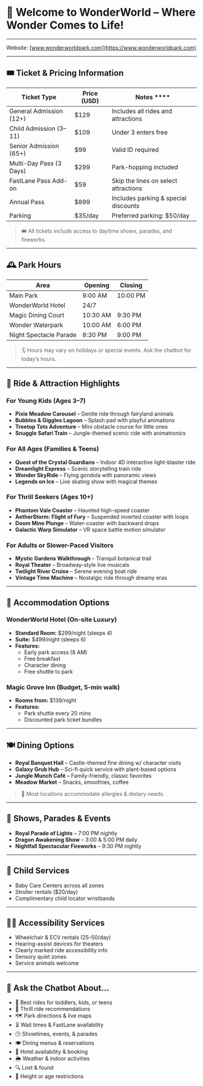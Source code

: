 
# 🏰 Welcome to WonderWorld – Where Wonder Comes to Life!

---

Website: [www.wonderworldpark.com](https://www.wonderworldpark.com)

---

## 🎟️ Ticket & Pricing Information

| Ticket Type                | Price (USD) | Notes              ****                   |
|---------------------------|-------------|---------------------------------------|
| General Admission (12+)   | $129        | Includes all rides and attractions    |
| Child Admission (3–11)    | $109        | Under 3 enters free                   |
| Senior Admission (65+)    | $99         | Valid ID required                     |
| Multi-Day Pass (3 Days)   | $299        | Park-hopping included                 |
| FastLane Pass Add-on      | $59         | Skip the lines on select attractions  |
| Annual Pass               | $899        | Includes parking & special discounts  |
| Parking                   | $35/day     | Preferred parking: $50/day            |

> 🎟️ All tickets include access to daytime shows, parades, and fireworks.

---

## 🕰️ Park Hours

| Area                   | Opening | Closing |
|------------------------|---------|---------|
| Main Park              | 9:00 AM | 10:00 PM|
| WonderWorld Hotel      | 24/7    |         |
| Magic Dining Court     | 10:30 AM| 9:30 PM |
| Wonder Waterpark       | 10:00 AM| 6:00 PM |
| Night Spectacle Parade | 8:30 PM | 9:00 PM |

> 🗓️ Hours may vary on holidays or special events. Ask the chatbot for today’s hours.

---

## 🎢 Ride & Attraction Highlights

### For Young Kids (Ages 3–7)

- **Pixie Meadow Carousel** – Gentle ride through fairyland animals  
- **Bubbles & Giggles Lagoon** – Splash pad with playful animations  
- **Treetop Tots Adventure** – Mini obstacle course for little ones  
- **Snuggle Safari Train** – Jungle-themed scenic ride with animatronics  

### For All Ages (Families & Teens)

- **Quest of the Crystal Guardians** – Indoor 4D interactive light-blaster ride  
- **Dreamlight Express** – Scenic storytelling train ride  
- **Wonder SkyRide** – Flying gondola with panoramic views  
- **Legends on Ice** – Live skating show with magical themes  

### For Thrill Seekers (Ages 10+)

- **Phantom Vale Coaster** – Haunted high-speed coaster  
- **AetherStorm: Flight of Fury** – Suspended inverted coaster with loops  
- **Doom Mine Plunge** – Water-coaster with backward drops  
- **Galactic Warp Simulator** – VR space battle motion simulator  

### For Adults or Slower-Paced Visitors

- **Mystic Gardens Walkthrough** – Tranquil botanical trail  
- **Royal Theater** – Broadway-style live musicals  
- **Twilight River Cruise** – Serene evening boat ride  
- **Vintage Time Machine** – Nostalgic ride through dreamy eras  

---

## 🏨 Accommodation Options

### WonderWorld Hotel (On-site Luxury)

- **Standard Room:** $299/night (sleeps 4)  
- **Suite:** $499/night (sleeps 6)  
- **Features:**  
  - Early park access (8 AM)  
  - Free breakfast  
  - Character dining  
  - Free shuttle to park  

### Magic Grove Inn (Budget, 5-min walk)

- **Rooms from:** $139/night  
- **Features:**  
  - Park shuttle every 20 mins  
  - Discounted park ticket bundles  

---

## 🍽️ Dining Options

- **Royal Banquet Hall** – Castle-themed fine dining w/ character visits  
- **Galaxy Grub Hub** – Sci-fi quick service with plant-based options  
- **Jungle Munch Café** – Family-friendly, classic favorites  
- **Meadow Market** – Snacks, smoothies, coffee  

> 🍱 Most locations accommodate allergies & dietary needs.

---

## 🎉 Shows, Parades & Events

- **Royal Parade of Lights** – 7:00 PM nightly  
- **Dragon Awakening Show** – 3:00 & 5:00 PM daily  
- **Nightfall Spectacular Fireworks** – 9:30 PM nightly  

---

## 👶 Child Services

- Baby Care Centers across all zones  
- Stroller rentals ($20/day)  
- Complimentary child locator wristbands  

---

## 🧙‍♀️ Accessibility Services

- Wheelchair & ECV rentals ($25–$50/day)  
- Hearing-assist devices for theaters  
- Clearly marked ride accessibility info  
- Sensory quiet zones  
- Service animals welcome  

---

## 🤖 Ask the Chatbot About…

- 🧒 Best rides for toddlers, kids, or teens  
- 🎢 Thrill ride recommendations  
- 🗺️ Park directions & live maps  
- ⏳ Wait times & FastLane availability  
- 🕒 Showtimes, events, & parades  
- 🍽️ Dining menus & reservations  
- 🏨 Hotel availability & booking  
- 🌦️ Weather & indoor activities  
- 🔍 Lost & found  
- 📏 Height or age restrictions  
